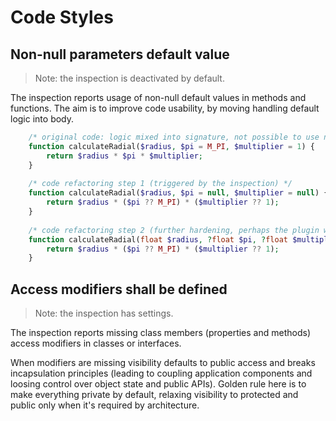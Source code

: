 # Code Styles

## Non-null parameters default value

> Note: the inspection is deactivated by default.

The inspection reports usage of non-null default values in methods and functions. 
The aim is to improve code usability, by moving handling default logic into body.

```php
    /* original code: logic mixed into signature, not possible to use nullable types */
    function calculateRadial($radius, $pi = M_PI, $multiplier = 1) {
        return $radius * $pi * $multiplier;
    }
    
    /* code refactoring step 1 (triggered by the inspection) */
    function calculateRadial($radius, $pi = null, $multiplier = null) {
        return $radius * ($pi ?? M_PI) * ($multiplier ?? 1);
    }
    
    /* code refactoring step 2 (further hardening, perhaps the plugin will assist here in future) */
    function calculateRadial(float $radius, ?float $pi, ?float $multiplier): float {
        return $radius * ($pi ?? M_PI) * ($multiplier ?? 1);
    }
```

## Access modifiers shall be defined

> Note: the inspection has settings.

The inspection reports missing class members (properties and methods) access modifiers in classes or interfaces.

When modifiers are missing visibility defaults to public access and breaks incapsulation principles (leading to coupling 
application components and loosing control over object state and public APIs). Golden rule here is to make everything 
private by default, relaxing visibility to protected and public only when it's required by architecture.